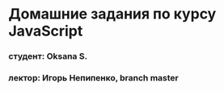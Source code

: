 # Домашние задания по курсу JavaScript

### студент: Oksana S.
### лектор: Игорь Непипенко, branch master
